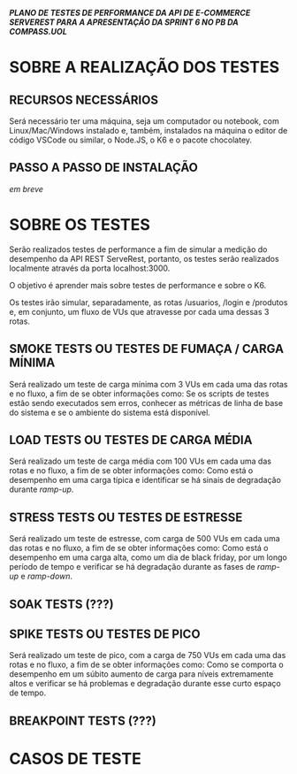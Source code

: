 ***PLANO DE TESTES DE PERFORMANCE DA API DE E-COMMERCE SERVEREST PARA A APRESENTAÇÃO DA SPRINT 6 NO PB DA COMPASS.UOL***

# SOBRE A REALIZAÇÃO DOS TESTES

 ## RECURSOS NECESSÁRIOS

 Será necessário ter uma máquina, seja um computador ou notebook, com Linux/Mac/Windows instalado e, também, instalados na máquina o editor de código VSCode ou similar, o Node.JS, o K6 e o pacote chocolatey. 
 ## PASSO A PASSO DE INSTALAÇÃO
*em breve*

# SOBRE OS TESTES
 
 Serão realizados testes de performance a fim de simular a medição do  desempenho da API REST ServeRest, portanto, os testes serão realizados localmente através da porta localhost:3000.

 O objetivo é aprender mais sobre testes de performance e sobre o K6.

 Os  testes irão simular, separadamente, as rotas /usuarios, /login e /produtos e, em conjunto, um fluxo de VUs que atravesse por cada uma dessas 3 rotas.

 ## SMOKE TESTS OU TESTES DE FUMAÇA / CARGA MÍNIMA

 Será realizado um teste de carga mínima com 3 VUs em cada uma das rotas e no fluxo, a fim de se obter informações como: Se os scripts de testes estão sendo executados sem erros, conhecer as métricas de linha de base do sistema e se o ambiente do sistema está disponível.

 ## LOAD TESTS OU TESTES DE CARGA MÉDIA

 Será realizado um teste de carga média com 100 VUs em cada uma das rotas e no fluxo, a fim de se obter informações como: Como está o desempenho em uma carga típica e identificar se há sinais de degradação durante *ramp-up*.

 ## STRESS TESTS OU TESTES DE ESTRESSE
 
 Será realizado um teste de estresse, com carga de 500 VUs em cada uma das rotas e no fluxo, a fim de se obter informações como: Como está o desempenho em uma carga alta, como um dia de black friday, por um longo período de tempo e verificar se há degradação durante as fases de *ramp-up* e *ramp-down*.

 ## SOAK TESTS (???)



 ## SPIKE TESTS OU TESTES DE PICO

 Será realizado um teste de pico, com a carga de 750 VUs em cada uma das rotas e no fluxo, a fim de se obter informações como: Como se comporta o desempenho em um súbito aumento de carga para níveis extremamente altos e verificar se há problemas e degradação durante esse curto espaço de tempo.

 ## BREAKPOINT TESTS (???)



# CASOS DE TESTE